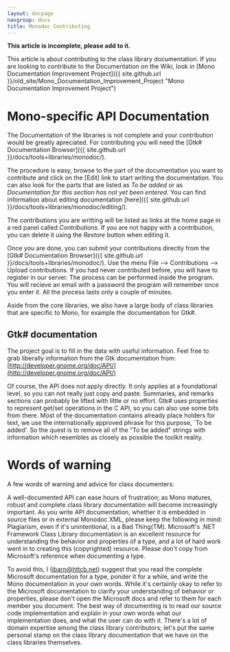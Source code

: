 ```yaml
---
layout: docpage
navgroup: docs
title: Monodoc Contributing
---
```


**This article is incomplete, please add to it.**

This article is about contributing to the class library documentation. If you are looking to contribute to the Documentation on the Wiki, look in [Mono Documentation Improvement Project]({{ site.github.url }}/old_site/Mono_Documentation_Improvement_Project "Mono Documentation Improvement Project")

Mono-specific API Documentation
===============================

The Documentation of the libraries is not complete and your contribution would be greatly apreciated. For contributing you will need the [Gtk\# Documentation Browser]({{ site.github.url }}/docs/tools+libraries/monodoc/).

The procedure is easy, browse to the part of the documentation you want to contribute and click on the [Edit] link to start writing the documentation. You can also look for the parts that are listed as *To be added* or as *Documentation for this section has not yet been entered*. You can find information about editing documentation [here]({{ site.github.url }}/docs/tools+libraries/monodoc/editing/).

The contributions you are writting will be listed as links at the home page in a red panel called *Contributions*. If you are not happy with a contribution, you can delete it using the *Restore* button when editing it.

Once you are done, you can submit your contributions directly from the [Gtk\# Documentation Browser]({{ site.github.url }}/docs/tools+libraries/monodoc/). Use the menu File --\> Contributions --\> Upload contributions. If you had never contributed before, you will have to register in our server. The process can be performed inside the program. You will recieve an email with a password the program will remember once you enter it. All the process lasts only a couple of minutes.

Aside from the core libraries, we also have a large body of class libraries that are specific to Mono, for example the documentation for Gtk\#.

Gtk\# documentation
-------------------

The project goal is to fill in the data with useful information. Feel free to grab liberally information from the Gtk documentation from: [http://developer.gnome.org/doc/API/](http://developer.gnome.org/doc/API/)

Of course, the API does not apply directly. It only applies at a foundational level, so you can not really just copy and paste. Summaries, and remarks sections can probably be lifted with little or no effort. Gtk\# uses properties to represent get/set operations in the C API, so you can also use some bits from there. Most of the documentation contains already place holders for text, we use the internationally approved phrase for this purpose, \`To be added'. So the quest is to remove all of the "To be added" strings with information which resembles as closely as possible the toolkit reality.

Words of warning
================

A few words of warning and advice for class documenters:

A well-documented API can ease hours of frustration; as Mono matures, robust and complete class library documentation will become increasingly important. As you write API documentation, whether it is embedded in source files or in external Monodoc XML, please keep the following in mind: Plagiarism, even if it's unintentional, is a Bad Thing(TM). Microsoft's .NET Framework Class Library documentation is an excellent resource for understanding the behavior and properties of a type, and a lot of hard work went in to creating this (copyrighted) resource. Please don't copy from Microsoft's reference when documenting a type.

To avoid this, I ([jbarn@httcb.net](mailto:jbarn@httcb.net)) suggest that you read the complete Microsoft documentation for a type, ponder it for a while, and write the Mono documentation in your own words. While it's certainly okay to refer to the Microsoft documentation to clarify your understanding of behavior or properties, please don't open the Microsoft docs and refer to them for each member you document. The best way of documenting is to read our source code implementation and explain in your own words what our implementation does, and what the user can do with it. There's a lot of domain expertise among the class library contributors; let's put the same personal stamp on the class library documentation that we have on the class libraries themselves.


